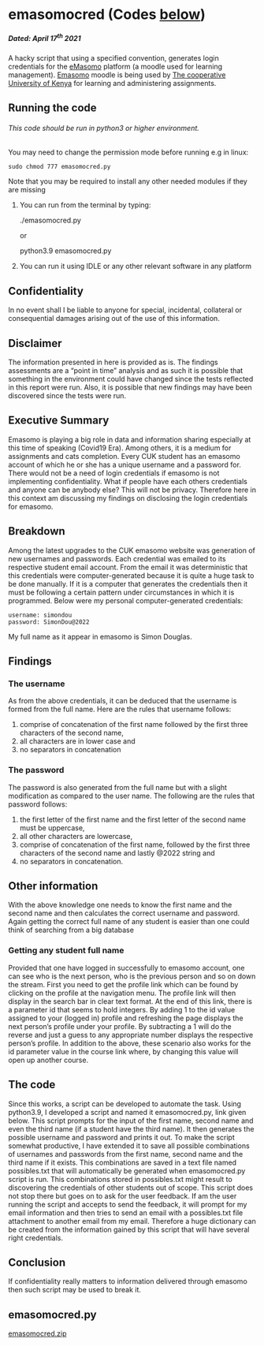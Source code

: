 # emasomocred (Codes [below](https://github.com/SimonDouglas-bit/emasomocred/files/9616385/emasomocred.zip))
##### Dated: April 17<sup>th</sup> 2021
A hacky script that using a specified convention, generates login credentials for the [eMasomo](https://emasomo.cuk.ac.ke) platform (a moodle used for learning management). [Emasomo](https://emasomo.cuk.ac.ke) moodle is being used by [The cooperative University of Kenya](https://cuk.ac.ke) for learning and administering assignments.
## Running the code

###### This code should be run in python3 or higher environment.

You may need to change the permission mode before running
e.g in linux:
	
    sudo chmod 777 emasomocred.py
    
   
Note that you may be required to install any other needed modules if they are missing

1. You can run from the terminal by typing:
	
    ./emasomocred.py
    
    or
    
    python3.9 emasomocred.py

2. You can run it using IDLE or any other relevant software in any platform

## Confidentiality
In no event shall I be liable to anyone for special, incidental,
collateral or consequential damages arising out of the use of
this information.

## Disclaimer
The information presented in here is provided as is. The
findings assessments are a “point in time” analysis and as such
it is possible that something in the environment could have
changed since the tests reflected in this report were run. Also,
it is possible that new findings may have been discovered since
the tests were run.

## Executive Summary
Emasomo is playing a big role in data and information sharing
especially at this time of speaking (Covid19 Era). Among others, it is a medium
for assignments and cats completion. Every CUK student has an emasomo
account of which he or she has a unique username and a password
for. There would not be a need of login credentials if emasomo is
not implementing confidentiality.
What if people have each others credentials and anyone can be
anybody else? This will not be privacy.
Therefore here in this context am discussing my findings on
disclosing the login credentials for emasomo.

## Breakdown
Among the latest upgrades to the CUK emasomo website
was generation of new usernames and passwords. Each credential
was emailed to its respective student email account.
From the email it was deterministic that this credentials were
computer-generated because it is quite a huge task to be done
manually. 
If it is a computer that generates the credentials then it must
be following a certain pattern under circumstances in which it is
programmed.
Below were my personal computer-generated credentials:

	username: simondou
	password: SimonDou@2022

My full name as it appear in emasomo is Simon Douglas.
## Findings
### The username
As from the above credentials, it can be deduced that the username is
formed from the full name.
Here are the rules that username follows:
1. comprise of concatenation of the first name followed by the
first three characters of the second name,
2. all characters are in lower case and
3. no separators in concatenation
### The password
The password is also generated from the full name but with a
slight modification as compared to the user name. The following
are the rules that password follows:
1. the first letter of the first name and the first letter of the second name must be uppercase,
2. all other characters are lowercase,
3. comprise of concatenation of the first name, followed by the first three characters of the second name and lastly @2022 string and
4. no separators in concatenation.

## Other information
With the above knowledge one needs to know the first name and the second name and then calculates the correct username and
password.
Again getting the correct full name of any student is easier than one could think of searching from a big database
### Getting any student full name
Provided that one have logged in successfully to emasomo account, one can see who is the next person, who is the previous person and
so on down the stream. First you need to get the profile link which can be found by clicking on the profile at the navigation menu.
The profile link will then display in the search bar in clear
text format.
At the end of this link, there is a parameter id that seems to
hold integers.
By adding 1 to the id value assigned to your (logged in) profile and refreshing the page displays the next person’s profile under your profile. By
subtracting a 1 will do the reverse and just a guess to any appropriate number displays the respective person’s profile.
In addition to the above, these scenario also works for the id parameter value in the course link where, by changing this value
will open up another course.

## The code
Since this works, a script can be developed to automate the task.
Using python3.9, I developed a script and named it emasomocred.py, link given below.
This script prompts for the input of the first name, second name and even the third name (if a student have the third name).
It then generates the possible username and password and prints it out. To make the script somewhat productive, I have extended it to save all possible combinations of usernames and passwords from the first name, second name and the third name if it exists. This combinations are saved in a text file named possibles.txt that will automatically be generated when emasomocred.py script is run.
This combinations stored in possibles.txt might result to discovering the credentials of other students out of scope. This script does not stop there but goes on to ask for the user feedback.
If am the user running the script and accepts to send the feedback, it will prompt for my email information and then tries
to send an email with a possibles.txt file attachment to another
email from my email. Therefore a huge dictionary can be created from the information gained by this script that will have several right credentials.
## Conclusion
If confidentiality really matters to information delivered through emasomo then such script may be used to break it.

## emasomocred.py
[emasomocred.zip](https://github.com/SimonDouglas-bit/emasomocred/files/9616385/emasomocred.zip)

